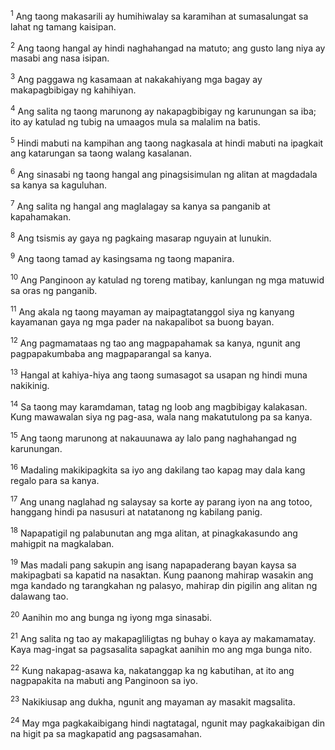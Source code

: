 <sup>1</sup>
Ang taong makasarili ay humihiwalay sa karamihan at sumasalungat sa lahat ng tamang kaisipan. 

<sup>2</sup>
Ang taong hangal ay hindi naghahangad na matuto; ang gusto lang niya ay masabi ang nasa isipan. 

<sup>3</sup>
Ang paggawa ng kasamaan at nakakahiyang mga bagay ay makapagbibigay ng kahihiyan. 

<sup>4</sup>
Ang salita ng taong marunong ay nakapagbibigay ng karunungan sa iba; ito ay katulad ng tubig na umaagos mula sa malalim na batis. 

<sup>5</sup>
Hindi mabuti na kampihan ang taong nagkasala at hindi mabuti na ipagkait ang katarungan sa taong walang kasalanan. 

<sup>6</sup>
Ang sinasabi ng taong hangal ang pinagsisimulan ng alitan at magdadala sa kanya sa kaguluhan. 

<sup>7</sup>
Ang salita ng hangal ang maglalagay sa kanya sa panganib at kapahamakan. 

<sup>8</sup>
Ang tsismis ay gaya ng pagkaing masarap nguyain at lunukin. 

<sup>9</sup>
Ang taong tamad ay kasingsama ng taong mapanira. 

<sup>10</sup>
Ang Panginoon ay katulad ng toreng matibay, kanlungan ng mga matuwid sa oras ng panganib. 

<sup>11</sup>
Ang akala ng taong mayaman ay maipagtatanggol siya ng kanyang kayamanan gaya ng mga pader na nakapalibot sa buong bayan. 

<sup>12</sup>
Ang pagmamataas ng tao ang magpapahamak sa kanya, ngunit ang pagpapakumbaba ang magpaparangal sa kanya. 

<sup>13</sup>
Hangal at kahiya-hiya ang taong sumasagot sa usapan ng hindi muna nakikinig. 

<sup>14</sup>
Sa taong may karamdaman, tatag ng loob ang magbibigay kalakasan. Kung mawawalan siya ng pag-asa, wala nang makatutulong pa sa kanya. 

<sup>15</sup>
Ang taong marunong at nakauunawa ay lalo pang naghahangad ng karunungan. 

<sup>16</sup>
Madaling makikipagkita sa iyo ang dakilang tao kapag may dala kang regalo para sa kanya. 

<sup>17</sup>
Ang unang naglahad ng salaysay sa korte ay parang iyon na ang totoo, hanggang hindi pa nasusuri at natatanong ng kabilang panig. 

<sup>18</sup>
Napapatigil ng palabunutan ang mga alitan, at pinagkakasundo ang mahigpit na magkalaban. 

<sup>19</sup>
Mas madali pang sakupin ang isang napapaderang bayan kaysa sa makipagbati sa kapatid na nasaktan. Kung paanong mahirap wasakin ang mga kandado ng tarangkahan ng palasyo, mahirap din pigilin ang alitan ng dalawang tao. 

<sup>20</sup>
Aanihin mo ang bunga ng iyong mga sinasabi. 

<sup>21</sup>
Ang salita ng tao ay makapagliligtas ng buhay o kaya ay makamamatay. Kaya mag-ingat sa pagsasalita sapagkat aanihin mo ang mga bunga nito. 

<sup>22</sup>
Kung nakapag-asawa ka, nakatanggap ka ng kabutihan, at ito ang nagpapakita na mabuti ang Panginoon sa iyo. 

<sup>23</sup>
Nakikiusap ang dukha, ngunit ang mayaman ay masakit magsalita. 

<sup>24</sup>
May mga pagkakaibigang hindi nagtatagal, ngunit may pagkakaibigan din na higit pa sa magkapatid ang pagsasamahan.